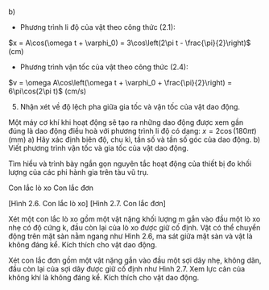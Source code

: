 b)
- Phương trình li độ của vật theo công thức (2.1):

$x = A\cos(\omega t + \varphi_0) = 3\cos\left(2\pi t - \frac{\pi}{2}\right)$ (cm)

- Phương trình vận tốc của vật theo công thức (2.4):

$v = \omega A\cos\left(\omega t + \varphi_0 + \frac{\pi}{2}\right) = 6\pi\cos(2\pi t)$ (cm/s)

5. Nhận xét về độ lệch pha giữa gia tốc và vận tốc của vật dao động.

Một máy cơ khí khi hoạt động sẽ tạo ra những dao động được xem gần đúng là dao động điều hoà với phương trình li độ có dạng:
$x = 2\cos(180\pi t)$ (mm)
a) Hãy xác định biên độ, chu kì, tần số và tần số góc của dao động.
b) Viết phương trình vận tốc và gia tốc của vật dao động.

Tìm hiểu và trình bày ngắn gọn nguyên tắc hoạt động của thiết bị đo khối lượng của các phi hành gia trên tàu vũ trụ.

Con lắc lò xo                                Con lắc đơn

[Hình 2.6. Con lắc lò xo]                   [Hình 2.7. Con lắc đơn]

Xét một con lắc lò xo gồm một vật nặng khối lượng m gắn vào đầu một lò xo nhẹ có độ cứng k, đầu còn lại của lò xo được giữ cố định. Vật có thể chuyển động trên mặt sàn nằm ngang như Hình 2.6, ma sát giữa mặt sàn và vật là không đáng kể. Kích thích cho vật dao động.

Xét con lắc đơn gồm một vật nặng gắn vào đầu một sợi dây nhẹ, không dãn, đầu còn lại của sợi dây được giữ cố định như Hình 2.7. Xem lực cản của không khí là không đáng kể. Kích thích cho vật dao động.